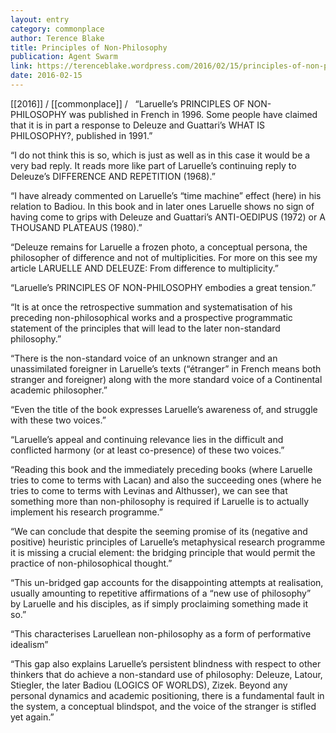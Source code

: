 ```yaml
---
layout: entry
category: commonplace
author: Terence Blake
title: Principles of Non-Philosophy
publication: Agent Swarm
link: https://terenceblake.wordpress.com/2016/02/15/principles-of-non-philosophy-creative-tension-or-self-paralysing-conflict/
date: 2016-02-15
---
```


[[2016]] / [[commonplace]] / 
 
“Laruelle’s PRINCIPLES OF NON-PHILOSOPHY was published in French in 1996. Some people have claimed that it is in part a response to Deleuze and Guattari’s WHAT IS PHILOSOPHY?, published in 1991.”

“I do not think this is so, which is just as well as in this case it would be a very bad reply. It reads more like part of Laruelle’s continuing reply to Deleuze’s DIFFERENCE AND REPETITION (1968).”

“I have already commented on Laruelle’s “time machine” effect (here) in his relation to Badiou. In this book and in later ones Laruelle shows no sign of having come to grips with Deleuze and Guattari’s ANTI-OEDIPUS (1972) or A THOUSAND PLATEAUS (1980).”

“Deleuze remains for Laruelle a frozen photo, a conceptual persona, the philosopher of difference and not of multiplicities. For more on this see my article LARUELLE AND DELEUZE: From difference to multiplicity.”

“Laruelle’s PRINCIPLES OF NON-PHILOSOPHY embodies a great tension.”

“It is at once the retrospective summation and systematisation of his preceding non-philosophical works and a prospective programmatic statement of the principles that will lead to the later non-standard philosophy.”

“There is the non-standard voice of an unknown stranger and an unassimilated foreigner in Laruelle’s texts (“étranger” in French means both stranger and foreigner) along with the more standard voice of a Continental academic philosopher.”

“Even the title of the book expresses Laruelle’s awareness of, and struggle with these two voices.”

“Laruelle’s appeal and continuing relevance lies in the difficult and conflicted harmony (or at least co-presence) of these two voices.”

“Reading this book and the immediately preceding books (where Laruelle tries to come to terms with Lacan) and also the succeeding ones (where he tries to come to terms with Levinas and Althusser), we can see that something more than non-philosophy is required if Laruelle is to actually implement his research programme.”

“We can conclude that despite the seeming promise of its (negative and positive) heuristic principles of Laruelle’s metaphysical research programme it is missing a crucial element: the bridging principle that would permit the practice of non-philosophical thought.”

“This un-bridged gap accounts for the disappointing attempts at realisation, usually amounting to repetitive affirmations of a “new use of philosophy”  by Laruelle and his disciples, as if simply proclaiming something made it so.”

“This characterises Laruellean non-philosophy as a form of performative idealism”

“This gap also explains Laruelle’s persistent blindness with respect to other thinkers that do achieve a non-standard use of philosophy: Deleuze, Latour, Stiegler, the later Badiou (LOGICS OF WORLDS), Zizek. Beyond any personal dynamics and academic positioning, there is a fundamental fault in the system, a conceptual blindspot, and the voice of the stranger is stifled yet again.”

